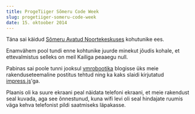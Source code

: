 ```yaml
---
title: ProgeTiiger Sõmeru Code Week
slug: progetiiger-someru-code-week
date: 15. oktoober 2014
---
```


Täna sai käidud [Sõmeru Avatud Noortekeskuses](https://www.facebook.com/SomeruANK) kohutunike ees.

Enamvähem pool tundi enne kohtunike juurde minekut jõudis kohale, et 
ettevalmistus selleks on meil Kailiga peaaegu null.

Pabinas sai poole tunni jooksul [vmrobootika](http://vmrobootika.blogspot.com/2014/10/kui-on-vajadus-leia-lahendus.html)
blogisse üks meie rakenduseteemaline postitus tehtud ning ka kaks slaidi kirjutatud
[impress.js](https://www.facebook.com/SomeruANK)'ga.

Plaanis oli ka suure ekraani peal näidata telefoni ekraani, et meie rakendust seal kuvada,
aga see õnnestunud, kuna wifi levi oli seal hindajate ruumis väga kehva 
telefonist pildi saatmiseks läpakasse.

